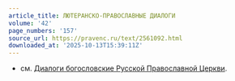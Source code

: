 ```yaml
---
article_title: ЛЮТЕРАНСКО-ПРАВОСЛАВНЫЕ ДИАЛОГИ
volume: '42'
page_numbers: '157'
source_url: https://pravenc.ru/text/2561092.html
downloaded_at: '2025-10-13T15:39:11Z'
---
```


- см. [Диалоги богословские Русской Православной Церкви](<https://pravenc.ru/text/Диалоги богословские Русской Православной Церкви.html>).
